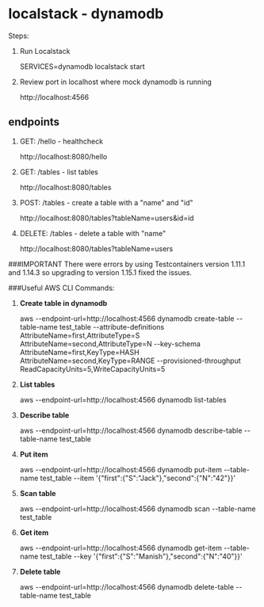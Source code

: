 # localstack - dynamodb

Steps:

1. Run Localstack

    SERVICES=dynamodb localstack start


2. Review port in localhost where mock dynamodb is running

    http://localhost:4566


## endpoints

1. GET: /hello - healthcheck

   http://localhost:8080/hello


2. GET: /tables - list tables

   http://localhost:8080/tables


3. POST: /tables - create a table with a "name" and "id"

   http://localhost:8080/tables?tableName=users&id=id


4. DELETE: /tables - delete a table with "name"

   http://localhost:8080/tables?tableName=users


###IMPORTANT
There were errors by using Testcontainers version 1.11.1 and 1.14.3 so upgrading to version 1.15.1 fixed the issues.

###Useful AWS CLI Commands:

1. **Create table in dynamodb**
   
   aws --endpoint-url=http://localhost:4566 dynamodb create-table --table-name test_table  --attribute-definitions AttributeName=first,AttributeType=S AttributeName=second,AttributeType=N --key-schema AttributeName=first,KeyType=HASH AttributeName=second,KeyType=RANGE --provisioned-throughput ReadCapacityUnits=5,WriteCapacityUnits=5


2. **List tables**

   aws --endpoint-url=http://localhost:4566 dynamodb list-tables


3. **Describe table**

   aws --endpoint-url=http://localhost:4566 dynamodb describe-table --table-name test_table


4. **Put item**

   aws --endpoint-url=http://localhost:4566 dynamodb put-item --table-name test_table  --item '{"first":{"S":"Jack"},"second":{"N":"42"}}'


5. **Scan table**

   aws --endpoint-url=http://localhost:4566 dynamodb scan --table-name test_table


6. **Get item**

   aws --endpoint-url=http://localhost:4566 dynamodb get-item --table-name test_table  --key '{"first":{"S":"Manish"},"second":{"N":"40"}}'


7. **Delete table**

   aws --endpoint-url=http://localhost:4566 dynamodb delete-table --table-name test_table


   


